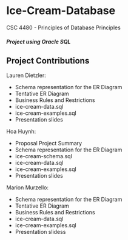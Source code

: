 # Ice-Cream-Database
CSC 4480 - Principles of Database Principles

##### Project using Oracle SQL

## Project Contributions
Lauren Dietzler:
* Schema representation for the ER Diagram
* Tentative ER Diagram
* Business Rules and Restrictions
* ice-cream-data.sql
* ice-cream-examples.sql
* Presentation slides

Hoa Huynh:
* Proposal Project Summary
* Schema representation for the ER Diagram
* ice-cream-schema.sql
* ice-cream-data.sql
* ice-cream-examples.sql
* Presentation slides

Marion Murzello:
* Schema representation for the ER Diagram
* Tentative ER Diagram
* Business Rules and Restrictions
* ice-cream-data.sql
* ice-cream-examples.sql
* Presentation slidess
